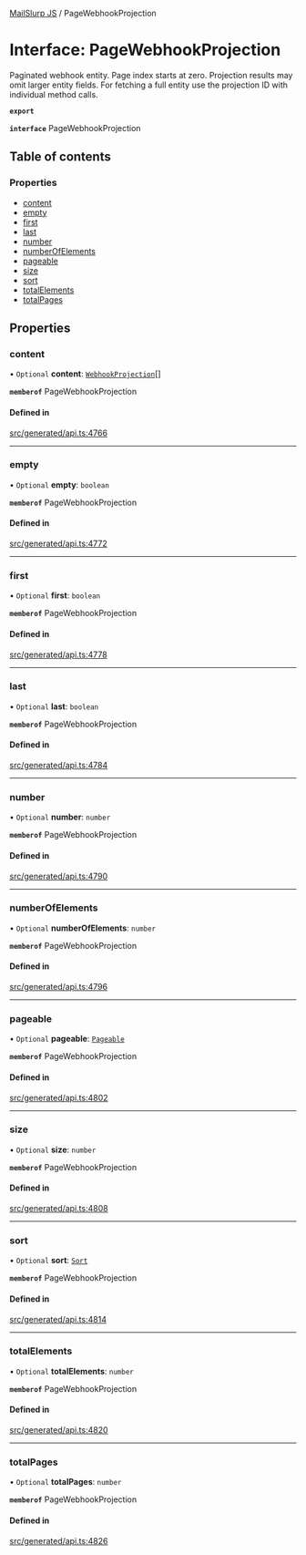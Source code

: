 [MailSlurp JS](../README.md) / PageWebhookProjection

# Interface: PageWebhookProjection

Paginated webhook entity. Page index starts at zero. Projection results may omit larger entity fields. For fetching a full entity use the projection ID with individual method calls.

**`export`**

**`interface`** PageWebhookProjection

## Table of contents

### Properties

- [content](PageWebhookProjection.md#content)
- [empty](PageWebhookProjection.md#empty)
- [first](PageWebhookProjection.md#first)
- [last](PageWebhookProjection.md#last)
- [number](PageWebhookProjection.md#number)
- [numberOfElements](PageWebhookProjection.md#numberofelements)
- [pageable](PageWebhookProjection.md#pageable)
- [size](PageWebhookProjection.md#size)
- [sort](PageWebhookProjection.md#sort)
- [totalElements](PageWebhookProjection.md#totalelements)
- [totalPages](PageWebhookProjection.md#totalpages)

## Properties

### content

• `Optional` **content**: [`WebhookProjection`](WebhookProjection.md)[]

**`memberof`** PageWebhookProjection

#### Defined in

[src/generated/api.ts:4766](https://github.com/mailslurp/mailslurp-client/blob/20b4039/src/generated/api.ts#L4766)

___

### empty

• `Optional` **empty**: `boolean`

**`memberof`** PageWebhookProjection

#### Defined in

[src/generated/api.ts:4772](https://github.com/mailslurp/mailslurp-client/blob/20b4039/src/generated/api.ts#L4772)

___

### first

• `Optional` **first**: `boolean`

**`memberof`** PageWebhookProjection

#### Defined in

[src/generated/api.ts:4778](https://github.com/mailslurp/mailslurp-client/blob/20b4039/src/generated/api.ts#L4778)

___

### last

• `Optional` **last**: `boolean`

**`memberof`** PageWebhookProjection

#### Defined in

[src/generated/api.ts:4784](https://github.com/mailslurp/mailslurp-client/blob/20b4039/src/generated/api.ts#L4784)

___

### number

• `Optional` **number**: `number`

**`memberof`** PageWebhookProjection

#### Defined in

[src/generated/api.ts:4790](https://github.com/mailslurp/mailslurp-client/blob/20b4039/src/generated/api.ts#L4790)

___

### numberOfElements

• `Optional` **numberOfElements**: `number`

**`memberof`** PageWebhookProjection

#### Defined in

[src/generated/api.ts:4796](https://github.com/mailslurp/mailslurp-client/blob/20b4039/src/generated/api.ts#L4796)

___

### pageable

• `Optional` **pageable**: [`Pageable`](Pageable.md)

**`memberof`** PageWebhookProjection

#### Defined in

[src/generated/api.ts:4802](https://github.com/mailslurp/mailslurp-client/blob/20b4039/src/generated/api.ts#L4802)

___

### size

• `Optional` **size**: `number`

**`memberof`** PageWebhookProjection

#### Defined in

[src/generated/api.ts:4808](https://github.com/mailslurp/mailslurp-client/blob/20b4039/src/generated/api.ts#L4808)

___

### sort

• `Optional` **sort**: [`Sort`](Sort.md)

**`memberof`** PageWebhookProjection

#### Defined in

[src/generated/api.ts:4814](https://github.com/mailslurp/mailslurp-client/blob/20b4039/src/generated/api.ts#L4814)

___

### totalElements

• `Optional` **totalElements**: `number`

**`memberof`** PageWebhookProjection

#### Defined in

[src/generated/api.ts:4820](https://github.com/mailslurp/mailslurp-client/blob/20b4039/src/generated/api.ts#L4820)

___

### totalPages

• `Optional` **totalPages**: `number`

**`memberof`** PageWebhookProjection

#### Defined in

[src/generated/api.ts:4826](https://github.com/mailslurp/mailslurp-client/blob/20b4039/src/generated/api.ts#L4826)
